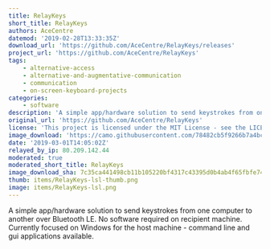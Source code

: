 ```yaml
---
title: RelayKeys
short_title: RelayKeys
authors: AceCentre
datemod: '2019-02-28T13:33:35Z'
download_url: 'https://github.com/AceCentre/RelayKeys/releases'
project_url: 'https://github.com/AceCentre/RelayKeys'
tags:
    - alternative-access
    - alternative-and-augmentative-communication
    - communication
    - on-screen-keyboard-projects
categories:
    - software
description: 'A simple app/hardware solution to send keystrokes from one computer to another over Bluetooth LE. No software required on recipient machine'
original_url: 'https://github.com/AceCentre/RelayKeys'
license: 'This project is licensed under the MIT License - see the LICENSE.md file for details'
image_download: 'https://camo.githubusercontent.com/78482cb5f9266b7a4bc154893c72cb0489c58933/68747470733a2f2f61636563656e7472652e6f72672e756b2f77702d636f6e74656e742f75706c6f6164732f323031372f30352f48656c70696e672d6368696c6472656e2d776974682d4141432d6e656564732d31323830783439322e6a7067'
date: '2019-03-01T14:05:02Z'
relayed_by_ip: 80.209.142.44
moderated: true
moderated_short_title: RelayKeys
image_download_sha: 7c35ca441498cb11b105220bf4317c43395d0b4ab4f65fbfe74110148ef28052
thumb: items/RelayKeys-lsl-thumb.png
image: items/RelayKeys-lsl.png
---
```

A simple app/hardware solution to send keystrokes from one computer to another over Bluetooth LE. No software required on recipient machine. Currently focused on Windows for the host machine - command line and gui applications available. 
